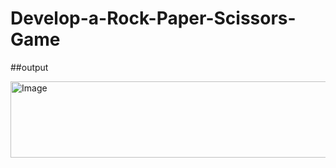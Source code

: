 # Develop-a-Rock-Paper-Scissors-Game

##output

<img width="507" height="122" alt="Image" src="https://github.com/user-attachments/assets/bf01ebbf-9f26-405c-bfb8-26e2e4f902d2" />
